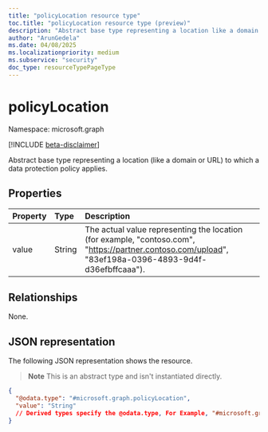 ```yaml
---
title: "policyLocation resource type"
toc.title: "policyLocation resource type (preview)"
description: "Abstract base type representing a location like a domain or URL, to which a data protection policy applies."
author: "ArunGedela"
ms.date: 04/08/2025
ms.localizationpriority: medium
ms.subservice: "security"
doc_type: resourceTypePageType
---
```


# policyLocation

Namespace: microsoft.graph

[!INCLUDE [beta-disclaimer](../../includes/beta-disclaimer.md)]

Abstract base type representing a location (like a domain or URL) to which a data protection policy applies. 

## Properties

| Property | Type   | Description                                                    |
| :------- | :----- | :------------------------------------------------------------- |
| value    | String | The actual value representing the location (for example, "contoso.com", "https://partner.contoso.com/upload", "83ef198a-0396-4893-9d4f-d36efbffcaaa"). |

## Relationships

None.

## JSON representation

The following JSON representation shows the resource. 
>**Note** This is an abstract type and isn't instantiated directly.
<!-- {
  "blockType": "resource",
  "abstract": true,
  "@odata.type": "microsoft.graph.policyLocation",
  "openType": false
}-->
``` json
{
  "@odata.type": "#microsoft.graph.policyLocation",
  "value": "String"
  // Derived types specify the @odata.type, For Example, "#microsoft.graph.policyLocationDomain"
}
```
